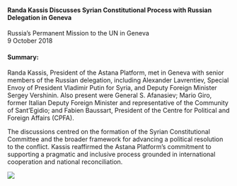 <h4>Randa Kassis Discusses Syrian Constitutional Process with Russian Delegation in Geneva</h4>

Russia’s Permanent Mission to the UN in Geneva<br>
9 October 2018

<h4>Summary:</h4>

Randa Kassis, President of the Astana Platform, met in Geneva with senior members of the Russian delegation, including Alexander Lavrentiev, Special Envoy of President Vladimir Putin for Syria, and Deputy Foreign Minister Sergey Vershinin. Also present were General S. Afanasiev; Mario Giro, former Italian Deputy Foreign Minister and representative of the Community of Sant’Egidio; and Fabien Baussart, President of the Centre for Political and Foreign Affairs (CPFA).

The discussions centred on the formation of the Syrian Constitutional Committee and the broader framework for advancing a political resolution to the conflict. Kassis reaffirmed the Astana Platform’s commitment to supporting a pragmatic and inclusive process grounded in international cooperation and national reconciliation.

![](18.JPG)
<p></p>
